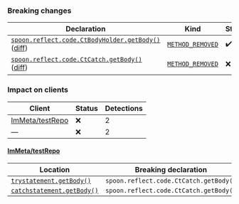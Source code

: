 ### Breaking changes
Declaration | Kind | Status | Impacted clients | Detections
----------- | ---- | ------ | ---------------- | ----------
[`spoon.reflect.code.CtBodyHolder.getBody()`](https://github.com/spoon/spoon/blob/main//src/main/CtBodyHolder.java) ([diff](https://github.com/spoon/spoon/blob/main//src/main/CtBodyHolder.java)) | [`METHOD_REMOVED`]() | :heavy_check_mark: | None | None
[`spoon.reflect.code.CtCatch.getBody()`](https://github.com/spoon/spoon/blob/main//src/main/CtCatch.java) ([diff](https://github.com/spoon/spoon/blob/main//src/main/CtCatch.java)) | [`METHOD_REMOVED`]() | :x: | 1 ([ImMeta/testRepo](https://github.com/ImMeta/testRepo)) | 2

### Impact on clients
Client | Status | Detections
------ | ------ | ----------
[ImMeta/testRepo](https://github.com/ImMeta/testRepo) | :x: | 2
— | :x: | 2

#### [ImMeta/testRepo](https://github.com/ImMeta/testRepo)
Location | Breaking declaration | Kind | Use Type
-------- | -------------------- | ---- | --------
[`trystatement.getBody()`](https://github.com/ImMeta/testRepo/src/main.java) | `spoon.reflect.code.CtCatch.getBody()` | `METHOD_REMOVED` | `METHOD_INVOCATION`
[`catchstatement.getBody()`](https://github.com/ImMeta/testRepo/src/index.java) | `spoon.reflect.code.CtCatch.getBody()` | `METHOD_REMOVED` | `METHOD_INVOCATION`